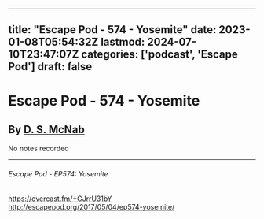 
---
title: "Escape Pod - 574 - Yosemite"
date: 2023-01-08T05:54:32Z
lastmod: 2024-07-10T23:47:07Z
categories: ['podcast', 'Escape Pod']
draft: false
---


# Escape Pod - 574 - Yosemite
## By [D. S. McNab](https://escapepod.org/people/d-s-mcnab/)

No notes recorded

- - -
###### Escape Pod - EP574: Yosemite

https://overcast.fm/+GJrrU31bY  
http://escapepod.org/2017/05/04/ep574-yosemite/

<!-- #public #podcast #Escape Pod# -->

<!-- {BearID:8B1A7257-EC6E-4FB7-B097-A7CDB7260F92-28016-00002D97D513718E} -->
